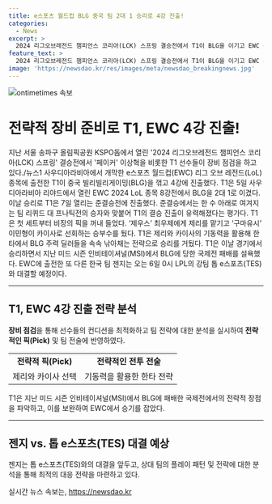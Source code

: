 ```yaml
---
title: e스포츠 월드컵 BLG 중국 팀 2대 1 승리로 4강 진출!
categories:
  - News
excerpt: >
  2024 리그오브레전드 챔피언스 코리아(LCK) 스프링 결승전에서 T1이 BLG을 이기고 EWC 준결승 진출! 사우디아라비아에서 열린 e스포츠 월드컵(LoL)에서 T1이 빌리빌리게이밍을 2대 1로 이기며 4강에 진출했다. T1은 카이사와 제리를 활용한 뛰어난 전략으로 승리하며 전격 복수했다. 7일에는 준결승에서 리퀴드 대 프나틱전의 승자와 맞붙을 예정이며, 결승 진출이 유력한 상황이다.
feature_text: >
  2024 리그오브레전드 챔피언스 코리아(LCK) 스프링 결승전에서 T1이 BLG을 이기고 EWC 준결승 진출! 사우디아라비아에서 열린 e스포츠 월드컵(LoL)에서 T1이 빌리빌리게이밍을 2대 1로 이기며 4강에 진출했다. T1은 카이사와 제리를 활용한 뛰어난 전략으로 승리하며 전격 복수했다. 7일에는 준결승에서 리퀴드 대 프나틱전의 승자와 맞붙을 예정이며, 결승 진출이 유력한 상황이다.
image: 'https://newsdao.kr/res/images/meta/newsdao_breakingnews.jpg'
---
```


<p><img src="https://newsdao.kr/res/images/meta/newsdao_breakingnews.jpg" alt="ontimetimes 속보" /></p>

<h1 data-ke-size="size36"><b>전략적 장비 준비로 T1, EWC 4강 진출!</b></h1>

<p data-ke-size="size16">지난 서울 송파구 올림픽공원 KSPO돔에서 열린 '2024 리그오브레전드 챔피언스 코리아(LCK) 스프링' 결승전에서 '페이커' 이상혁을 비롯한 T1 선수들이 장비 점검을 하고 있다./뉴스1 사우디아라비아에서 개막한 e스포츠 월드컵(EWC) 리그 오브 레전드(LoL) 종목에 출전한 T1이 중국 빌리빌리게이밍(BLG)을 꺾고 4강에 진출했다. T1은 5일 사우디아라비아 리야드에서 열린 EWC 2024 LoL 종목 8강전에서 BLG을 2대 1로 이겼다. 이날 승리로 T1은 7일 열리는 준결승전에 진출했다. 준결승에서는 한 수 아래로 여겨지는 팀 리퀴드 대 프나틱전의 승자와 맞붙어 T1의 결승 진출이 유력해졌다는 평가다. T1은 첫 세트부터 비장의 픽을 꺼내 들었다. ‘제우스’ 최우제에게 제리를 맡기고 ‘구마유시’ 이민형이 카이사로 선회하는 승부수를 뒀다. T1은 제리와 카이사의 기동력을 활용해 한타에서 BLG 주력 딜러들을 속속 낚아채는 전략으로 승리를 거뒀다. T1은 이날 경기에서 승리하면서 지난 미드 시즌 인비테이셔널(MSI)에서 BLG에 당한 국제전 패배를 설욕했다. EWC에 출전한 또 다른 한국 팀 젠지는 오는 6일 0시 LPL의 강팀 톱 e스포츠(TES)와 대결할 예정이다.</p>

<hr>

<h2 data-ke-size="size26">T1, EWC 4강 진출 전략 분석</h2>

<p data-ke-size="size16"><b>장비 점검</b>을 통해 선수들의 컨디션을 최적화하고 팀 전략에 대한 분석을 실시하여 <b>전략적인 픽(Pick)</b> 및 팀 전술에 반영하였다.</p>

<table>
  <tr>
    <td style="text-align: center; height: 17px;"><b>전략적 픽(Pick)</b></td>
    <td style="text-align: center; height: 17px;"><b>전략적인 전투 전술</b></td>
  </tr>
  <tr>
    <td style="text-align: center; height: 17px;">제리와 카이사 선택</td>
    <td style="text-align: center; height: 17px;">기동력을 활용한 한타 전략</td>
  </tr>
</table>

<p data-ke-size="size16">T1은 지난 미드 시즌 인비테이셔널(MSI)에서 BLG에 패배한 국제전에서의 전략적 장점을 파악하고, 이를 보완하여 EWC에서 승기를 잡았다.</p>

<hr>

<h2 data-ke-size="size26">젠지 vs. 톱 e스포츠(TES) 대결 예상</h2>

<p data-ke-size="size16">젠지는 톱 e스포츠(TES)와의 대결을 앞두고, 상대 팀의 플레이 패턴 및 전략에 대한 분석을 통해 최적의 대응 전략을 마련하고 있다.</p>
실시간 뉴스 속보는, <a href="https://newsdao.kr" rel="dofollow">https://newsdao.kr</a>


